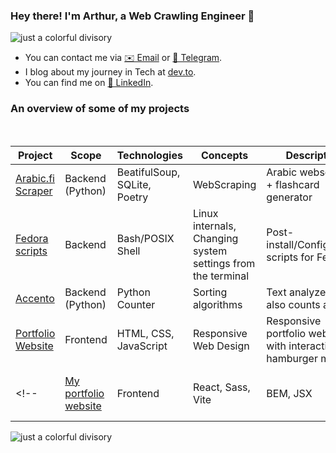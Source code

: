 ### Hey there! I'm Arthur, a Web Crawling Engineer 🐍

![just a colorful divisory](https://i.imgur.com/waxVImv.png)

- You can contact me via [✉️ Email](mailto:arthurnunesc@proton.me) or [💬 Telegram](https://t.me/arthurnunesc).
- I blog about my journey in Tech at [dev.to](https://dev.to/arthurnunesc).
- You can find me on [💼 LinkedIn](https://www.linkedin.com/in/arthurnunesc).

### An overview of some of my projects

<br>

| Project | Scope | Technologies | Concepts | Description | Status |
| ------- | ----- | ------------ | -------- | ----------- | ------ |
| [Arabic.fi Scraper](https://github.com/arthurnunesc/arabicfi-scraper) | Backend (Python) | BeatifulSoup, SQLite, Poetry | WebScraping | Arabic webscraper + flashcard generator | On development |
| [Fedora scripts](https://github.com/arthurnunesc/fedora-scripts) | Backend | Bash/POSIX Shell | Linux internals, Changing system settings from the terminal | Post-install/Configuration scripts for Fedora | Refactoring |
| [Accento](https://github.com/arthurnunesc/accento) | Backend (Python) | Python Counter | Sorting algorithms | Text analyzer that also counts accents | On development |
| [Portfolio Website](https://github.com/arthurnunesc/arthurnunesc.github.io) | Frontend | HTML, CSS, JavaScript | Responsive Web Design | Responsive portfolio website with interactive hamburger menu | Done |
<!-- | [My portfolio website](https://github.com/arthurnunesc/arthurnunesc-portfolio-website) | Frontend | React, Sass, Vite | BEM, JSX | Portfolio Website to index my projects | On development | -->

![just a colorful divisory](https://i.imgur.com/waxVImv.png)
